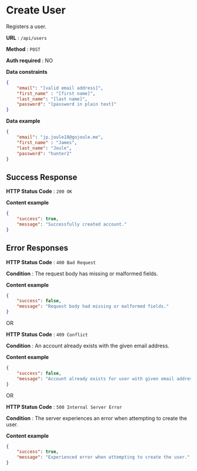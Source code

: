 # Create User

Registers a user.

**URL** : `/api/users`

**Method** : `POST`

**Auth required** : NO

**Data constraints**

```json
{
	"email": "[valid email address]",
	"first_name" : "[first name]",
	"last_name": "[last name]",
	"password": "[password in plain text]"
}
```

**Data example**

```json
{
	"email": "jp.joule18@gojoule.me",
	"first_name" : "James",
	"last_name": "Joule",
	"password": "hunter2"
}
```

## Success Response

**HTTP Status Code** : `200 OK`

**Content example**

```json
{
	"success": true,
	"message": "Successfully created account."
}
```

## Error Responses

**HTTP Status Code** : `400 Bad Request`

**Condition** : The request body has missing or malformed fields.

**Content example**

```json
{
	"success": false,
	"message": "Request body had missing or malformed fields."
}
```

OR

**HTTP Status Code** : `409 Conflict`

**Condition** : An account already exists with the given email address.

**Content example**

```json
{
	"success": false,
	"message": "Account already exists for user with given email address."
}
```

OR

**HTTP Status Code** : `500 Internal Server Error`

**Condition** : The server experiences an error when attempting to create the user.

**Content example**

```json
{
	"success": true,
	"message": "Experienced error when attempting to create the user."
}
```
